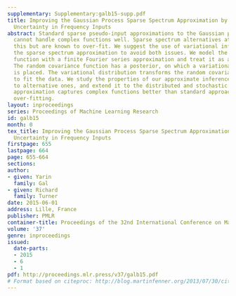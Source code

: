 ```yaml
---
supplementary: Supplementary:galb15-supp.pdf
title: Improving the Gaussian Process Sparse Spectrum Approximation by Representing
  Uncertainty in Frequency Inputs
abstract: Standard sparse pseudo-input approximations to the Gaussian process (GP)
  cannot handle complex functions well. Sparse spectrum alternatives attempt to answer
  this but are known to over-fit. We suggest the use of variational inference for
  the sparse spectrum approximation to avoid both issues. We model the covariance
  function with a finite Fourier series approximation and treat it as a random variable.
  The random covariance function has a posterior, on which a variational distribution
  is placed. The variational distribution transforms the random covariance function
  to fit the data. We study the properties of our approximate inference, compare it
  to alternative ones, and extend it to the distributed and stochastic domains. Our
  approximation captures complex functions better than standard approaches and avoids
  over-fitting.
layout: inproceedings
series: Proceedings of Machine Learning Research
id: galb15
month: 0
tex_title: Improving the Gaussian Process Sparse Spectrum Approximation by Representing
  Uncertainty in Frequency Inputs
firstpage: 655
lastpage: 664
page: 655-664
sections: 
author:
- given: Yarin
  family: Gal
- given: Richard
  family: Turner
date: 2015-06-01
address: Lille, France
publisher: PMLR
container-title: Proceedings of the 32nd International Conference on Machine Learning
volume: '37'
genre: inproceedings
issued:
  date-parts:
  - 2015
  - 6
  - 1
pdf: http://proceedings.mlr.press/v37/galb15.pdf
# Format based on citeproc: http://blog.martinfenner.org/2013/07/30/citeproc-yaml-for-bibliographies/
---
```

